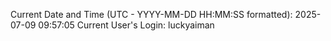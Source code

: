Current Date and Time (UTC - YYYY-MM-DD HH:MM:SS formatted): 2025-07-09 09:57:05
Current User's Login: luckyaiman
